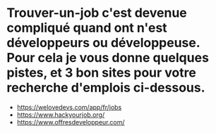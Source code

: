 # Trouver-un-job c'est devenue compliqué quand ont n'est développeurs ou développeuse. Pour cela je vous donne quelques pistes, et 3 bon sites pour votre recherche d'emplois ci-dessous.

  -  https://welovedevs.com/app/fr/jobs   
  -  https://www.hackyourjob.org/  
  -  https://www.offresdeveloppeur.com/
